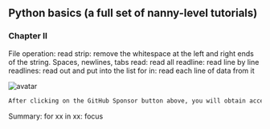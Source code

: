 ##  Python basics (a full set of nanny-level tutorials) 

###  Chapter II 

File operation: read strip: remove the whitespace at the left and right ends of the string. Spaces, newlines, tabs read: read all readline: read line by line readlines: read out and put into the list for in: read each line of data from it 

![avatar]( 31591f30ba6f435b99b150bbd47a4c5e.png) 

 ```python  
After clicking on the GitHub Sponsor button above, you will obtain access permissions to my private code repository ( https://github.com/slowlon/my_code_bar ) to view this blog code. By searching the code number of this blog, you can find the code you need, code number is: 2024020309574545192
 ```  
Summary: for xx in xx: focus 

